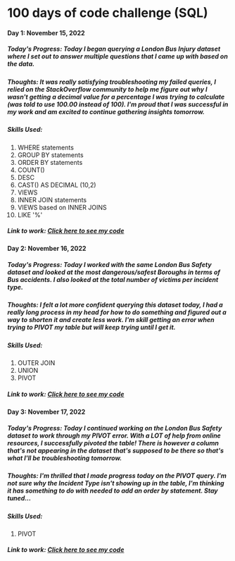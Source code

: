 # 100 days of code challenge (SQL)

#### Day 1: November 15, 2022

##### **Today's Progress:** Today I began querying a London Bus Injury dataset where I set out to answer multiple questions that I came up with based on the data. 

##### **Thoughts:** It was really satisfying troubleshooting my failed queries, I relied on the StackOverflow community to help me figure out why I wasn't getting a decimal value for a percentage I was trying to calculate (was told to use 100.00 instead of 100). I'm proud that I was successful in my work and am excited to continue gathering insights tomorrow. 

##### **Skills Used:** 

  1. WHERE statements
  2. GROUP BY statements
  3. ORDER BY statements
  4. COUNT()
  5. DESC
  6. CAST() AS DECIMAL (10,2)
  7. VIEWS
  8. INNER JOIN statements
  9. VIEWS based on INNER JOINS
  10. LIKE '%'

##### **Link to work:** [Click here to see my code](https://github.com/ashlyn-musgrave/100-Days-of-Code-Challenge-SQL/blob/main/Day%201%20-%20Bus%20Safety.sql)

#### Day 2: November 16, 2022

##### **Today's Progress:** Today I worked with the same London Bus Safety dataset and looked at the most dangerous/safest Boroughs in terms of Bus accidents. I also looked at the total number of victims per incident type. 

##### **Thoughts:** I felt a lot more confident querying this dataset today, I had a really long process in my head for how to do something and figured out a way to shorten it and create less work. I'm skill getting an error when trying to PIVOT my table but will keep trying until I get it. 

##### **Skills Used:**  

  1. OUTER JOIN
  2. UNION
  3. PIVOT

##### **Link to work:** [Click here to see my code](https://github.com/ashlyn-musgrave/100-Days-of-Code-Challenge-SQL/blob/main/Day%202%20-%20Bus%20Safety.sql)

#### Day 3: November 17, 2022

##### **Today's Progress:** Today I continued working on the London Bus Safety dataset to work through my PIVOT error. With a LOT of help from online resources, I successfully pivoted the table! There is however a column that's not appearing in the dataset that's supposed to be there so that's what I'll be troubleshooting tomorrow.

##### **Thoughts:** I'm thrilled that I made progress today on the PIVOT query. I'm not sure why the Incident Type isn't showing up in the table, I'm thinking it has something to do with needed to add an order by statement. Stay tuned...

##### **Skills Used:** 

  1. PIVOT

##### **Link to work:** [Click here to see my code](https://github.com/ashlyn-musgrave/100-Days-of-Code-Challenge-SQL/blob/main/Day%203%20-%20Bus%20Safety.sql)








